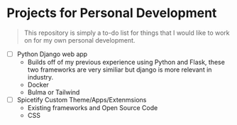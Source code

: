 # Projects for Personal Development

> This repository is simply a to-do list for things that I would like to work on for my own personal development.

- [ ] Python Django web app
	- Builds off of my previous experience using Python and Flask, these two frameworks are very similiar but django is more relevant in industry.
  - Docker
  - Bulma or Tailwind
- [ ] Spicetify Custom Theme/Apps/Extenmsions
	- Existing frameworks and Open Source Code
	- CSS
